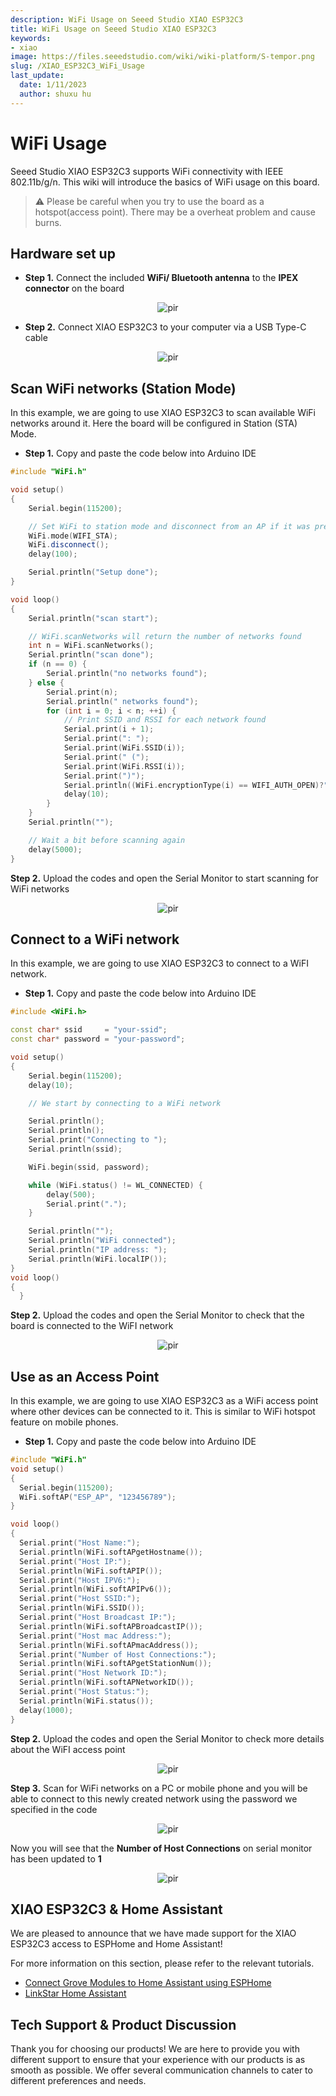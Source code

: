 ```yaml
---
description: WiFi Usage on Seeed Studio XIAO ESP32C3
title: WiFi Usage on Seeed Studio XIAO ESP32C3
keywords:
- xiao
image: https://files.seeedstudio.com/wiki/wiki-platform/S-tempor.png
slug: /XIAO_ESP32C3_WiFi_Usage
last_update:
  date: 1/11/2023
  author: shuxu hu
---
```


# WiFi Usage

Seeed Studio XIAO ESP32C3 supports WiFi connectivity with IEEE 802.11b/g/n. This wiki will introduce the basics of WiFi usage on this board.

> ⚠️ Please be careful when you try to use the board as a hotspot(access point). There may be a overheat problem and cause burns.

## Hardware set up

- **Step 1.** Connect the included **WiFi/ Bluetooth antenna** to the **IPEX connector** on the board

<div align="center"><img src="https://files.seeedstudio.com/wiki/XIAO_WiFi/wifi-6.png" alt="pir" width={130} height="auto" /></div>

- **Step 2.** Connect XIAO ESP32C3 to your computer via a USB Type-C cable

<div align="center"><img src="https://files.seeedstudio.com/wiki/XIAO_WiFi/cable-connect.png" alt="pir" width={120} height="auto" /></div>

## Scan WiFi networks (Station Mode)

In this example, we are going to use XIAO ESP32C3 to scan available WiFi networks around it. Here the board will be configured in Station (STA) Mode.

- **Step 1.** Copy and paste the code below into Arduino IDE

```cpp
#include "WiFi.h"

void setup()
{
    Serial.begin(115200);

    // Set WiFi to station mode and disconnect from an AP if it was previously connected
    WiFi.mode(WIFI_STA);
    WiFi.disconnect();
    delay(100);

    Serial.println("Setup done");
}

void loop()
{
    Serial.println("scan start");

    // WiFi.scanNetworks will return the number of networks found
    int n = WiFi.scanNetworks();
    Serial.println("scan done");
    if (n == 0) {
        Serial.println("no networks found");
    } else {
        Serial.print(n);
        Serial.println(" networks found");
        for (int i = 0; i < n; ++i) {
            // Print SSID and RSSI for each network found
            Serial.print(i + 1);
            Serial.print(": ");
            Serial.print(WiFi.SSID(i));
            Serial.print(" (");
            Serial.print(WiFi.RSSI(i));
            Serial.print(")");
            Serial.println((WiFi.encryptionType(i) == WIFI_AUTH_OPEN)?" ":"*");
            delay(10);
        }
    }
    Serial.println("");

    // Wait a bit before scanning again
    delay(5000);
}
```

**Step 2.** Upload the codes and open the Serial Monitor to start scanning for WiFi networks

<div align="center"><img src="https://files.seeedstudio.com/wiki/XIAO_WiFi/wifi-1.jpg" alt="pir" width={500} height="auto" /></div>

## Connect to a WiFi network

In this example, we are going to use XIAO ESP32C3 to connect to a WiFI network.

- **Step 1.** Copy and paste the code below into Arduino IDE

```cpp
#include <WiFi.h>

const char* ssid     = "your-ssid";
const char* password = "your-password";   

void setup()
{
    Serial.begin(115200);
    delay(10);

    // We start by connecting to a WiFi network

    Serial.println();
    Serial.println();
    Serial.print("Connecting to ");
    Serial.println(ssid);

    WiFi.begin(ssid, password);

    while (WiFi.status() != WL_CONNECTED) {
        delay(500);
        Serial.print(".");
    }

    Serial.println("");
    Serial.println("WiFi connected");
    Serial.println("IP address: ");
    Serial.println(WiFi.localIP());
}  
void loop()
{
  }
```

**Step 2.** Upload the codes and open the Serial Monitor to check that the board is connected to the WiFI network

<div align="center"><img src="https://files.seeedstudio.com/wiki/XIAO_WiFi/wifi-2.jpg" alt="pir" width={500} height="auto" /></div>

## Use as an Access Point

In this example, we are going to use XIAO ESP32C3 as a WiFi access point where other devices can be connected to it. This is similar to WiFi hotspot feature on mobile phones.

- **Step 1.** Copy and paste the code below into Arduino IDE

```cpp
#include "WiFi.h"
void setup()
{
  Serial.begin(115200);
  WiFi.softAP("ESP_AP", "123456789");
}

void loop()
{
  Serial.print("Host Name:");
  Serial.println(WiFi.softAPgetHostname());
  Serial.print("Host IP:");
  Serial.println(WiFi.softAPIP());
  Serial.print("Host IPV6:");
  Serial.println(WiFi.softAPIPv6());
  Serial.print("Host SSID:");
  Serial.println(WiFi.SSID());
  Serial.print("Host Broadcast IP:");
  Serial.println(WiFi.softAPBroadcastIP());
  Serial.print("Host mac Address:");
  Serial.println(WiFi.softAPmacAddress());
  Serial.print("Number of Host Connections:");
  Serial.println(WiFi.softAPgetStationNum());
  Serial.print("Host Network ID:");
  Serial.println(WiFi.softAPNetworkID());
  Serial.print("Host Status:");
  Serial.println(WiFi.status());
  delay(1000);
}
```

**Step 2.** Upload the codes and open the Serial Monitor to check more details about the WiFI access point

<div align="center"><img src="https://files.seeedstudio.com/wiki/XIAO_WiFi/wifi-3.png" alt="pir" width={700} height="auto" /></div>

**Step 3.** Scan for WiFi networks on a PC or mobile phone and you will be able to connect to this newly created network using the password we specified in the code

<div align="center"><img src="https://files.seeedstudio.com/wiki/XIAO_WiFi/wifi-4.png" alt="pir" width="{300}" height="auto" /></div>

Now you will see that the **Number of Host Connections** on serial monitor has been updated to **1**

<div align="center"><img src="https://files.seeedstudio.com/wiki/XIAO_WiFi/wifi-5.png" alt="pir" width={700} height="auto" /></div>

## XIAO ESP32C3 & Home Assistant

We are pleased to announce that we have made support for the XIAO ESP32C3 access to ESPHome and Home Assistant!

For more information on this section, please refer to the relevant tutorials.

- [Connect Grove Modules to Home Assistant using ESPHome](https://wiki.seeedstudio.com/Connect-Grove-to-Home-Assistant-ESPHome/)
- [LinkStar Home Assistant](https://wiki.seeedstudio.com/h68k-ha-esphome/)

## Tech Support & Product Discussion

Thank you for choosing our products! We are here to provide you with different support to ensure that your experience with our products is as smooth as possible. We offer several communication channels to cater to different preferences and needs.

<div class="button_tech_support_container">
<a href="https://forum.seeedstudio.com/" class="button_forum"></a> 
<a href="https://www.seeedstudio.com/contacts" class="button_email"></a>
</div>

<div class="button_tech_support_container">
<a href="https://discord.gg/eWkprNDMU7" class="button_discord"></a> 
<a href="https://github.com/Seeed-Studio/wiki-documents/discussions/69" class="button_discussion"></a>
</div>
